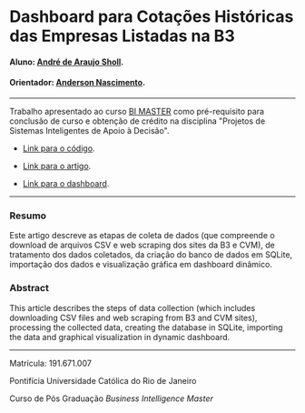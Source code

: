 # Dashboard para Cotações Históricas das Empresas Listadas na B3

#### Aluno: [André de Araujo Sholl](https://github.com/asholl/tcc_bi_master).
#### Orientador: [Anderson Nascimento](https://github.com/insightds).

---

Trabalho apresentado ao curso [BI MASTER](https://ica.puc-rio.ai/bi-master) como pré-requisito para conclusão de curso e obtenção de crédito na disciplina "Projetos de Sistemas Inteligentes de Apoio à Decisão".

- [Link para o código](https://github.com/asholl/tcc_bi_master/blob/main/TCC.ipynb). 

- [Link para o artigo](https://github.com/asholl/tcc_bi_master/blob/main/Trabalho%20de%20Conclus%C3%A3o%20de%20Curso%20Final.pdf). 

- [Link para o dashboard](https://github.com/asholl/tcc_bi_master/blob/main/Dashboard/A%C3%A7%C3%B5es%20B3%20-%20Cota%C3%A7%C3%B5es%20Hist%C3%B3ricas.pbix). 

---

### Resumo

Este artigo descreve as etapas de coleta de dados (que compreende o download de arquivos CSV e web scraping dos sites da B3 e CVM), de tratamento dos dados coletados, da criação do banco de dados em SQLite, importação dos dados e visualização gráfica em dashboard dinâmico.

### Abstract 

This article describes the steps of data collection (which includes downloading CSV files and web scraping from B3 and CVM sites), processing the collected data, creating the database in SQLite, importing the data and graphical visualization in dynamic dashboard.

---

Matrícula: 191.671.007

Pontifícia Universidade Católica do Rio de Janeiro

Curso de Pós Graduação *Business Intelligence Master*
